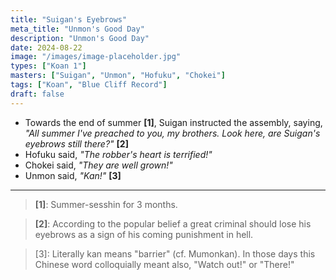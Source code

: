 ```yaml
---
title: "Suigan's Eyebrows"
meta_title: "Unmon's Good Day"
description: "Unmon's Good Day"
date: 2024-08-22
image: "/images/image-placeholder.jpg"
types: ["Koan 1"]
masters: ["Suigan", "Unmon", "Hofuku", "Chokei"]
tags: ["Koan", "Blue Cliff Record"]
draft: false
---
```


- Towards the end of summer **[1]**, Suigan instructed the assembly, saying, _"All summer I've preached to you, my brothers. Look here, are Suigan's eyebrows still there?"_ **[2]**
- Hofuku said, _"The robber's heart is terrified!"_
- Chokei said, _"They are well grown!"_
- Unmon said, _"Kan!"_ **[3]**

***

> **[1]**: Summer-sesshin for 3 months.

> **[2]**: According to the popular belief a great criminal should lose his eyebrows
as a sign of his coming punishment in hell.

> [3]: Literally kan means "barrier" (cf. Mumonkan). In those days this Chinese
word colloquially meant also, "Watch out!" or "There!"
